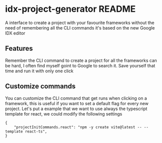 # idx-project-generator README

A interface to create a project with your favourite frameworks without the need of remembering all the CLI commands
it's based on the new Google IDX editor

## Features

Remember the CLI command to create a project for all the frameworks can be hard, I often find myself goint to Google to search it.
Save yourself that time and run it with only one click

## Customize commands
You can customize the CLI command that get runs when clicking on a framework, this is useful if you want to set a default flag for every new project.
Let's put a example that we want to use always the typescript template for react, we could modify the following settings
```
{
    "projectInitCommands.react": "npm -y create vite@latest -- --template react-ts",
}
```

